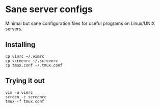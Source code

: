 # Sane server configs

Minimal but sane configuration files for useful programs on Linux/UNIX servers.

## Installing

```
cp vimrc ~/.vimrc
cp screenrc ~/.screenrc
cp tmux.conf ~/.tmux.conf
```

## Trying it out

```
vim -u vimrc
screen -c screenrc
tmux -f tmux.conf
```
